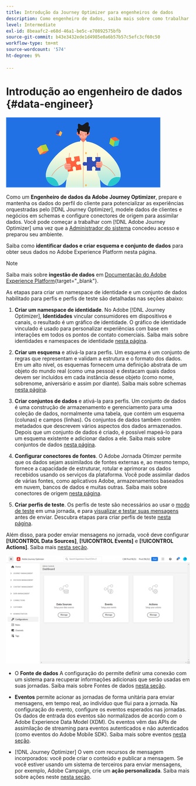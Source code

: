 ```yaml
---
title: Introdução da Journey Optimizer para engenheiros de dados
description: Como engenheiro de dados, saiba mais sobre como trabalhar com a Journey Optimizer
level: Intermediate
exl-id: 8beaafc2-e68d-46a1-be5c-e70892575bfb
source-git-commit: b43e3432ede1d4985e0a6b57b57c5efc3cf60c50
workflow-type: tm+mt
source-wordcount: '574'
ht-degree: 9%

---
```


# Introdução ao engenheiro de dados {#data-engineer}

![engenheiro de dados](assets/do-not-localize/user-1.png)

Como um **Engenheiro de dados da Adobe Journey Optimizer**, prepare e mantenha os dados do perfil do cliente para potencializar as experiências orquestradas pelo [!DNL Journey Optimizer], modele dados de clientes e negócios em schemas e configure conectores de origem para assimilar dados. Você pode começar a trabalhar com [!DNL Adobe Journey Optimizer] uma vez que a [Administrador do sistema](administrator.md) concedeu acesso e preparou seu ambiente.


Saiba como **identificar dados e criar esquema e conjunto de dados** para obter seus dados no Adobe Experience Platform nesta página.

>[!NOTE]
>
>Saiba mais sobre **ingestão de dados** em [Documentação do Adobe Experience Platform](https://experienceleague.adobe.com/docs/experience-platform/ingestion/home.html?lang=pt-BR){target=&quot;_blank&quot;}.

As etapas para criar um namespace de identidade e um conjunto de dados habilitado para perfis e perfis de teste são detalhadas nas seções abaixo:

1. **Criar um namespace de identidade**. No Adobe [!DNL Journey Optimizer], **Identidades** vincular consumidores em dispositivos e canais, o resultado é um gráfico de identidade. O gráfico de identidade vinculado é usado para personalizar experiências com base em interações em todos os pontos de contato comerciais.  Saiba mais sobre identidades e namespaces de identidade [nesta página](../get-started-identity.md).

1. **Criar um esquema** e ativá-la para perfis. Um esquema é um conjunto de regras que representam e validam a estrutura e o formato dos dados. Em um alto nível, os esquemas fornecem uma definição abstrata de um objeto do mundo real (como uma pessoa) e destacam quais dados devem ser incluídos em cada instância desse objeto (como nome, sobrenome, aniversário e assim por diante).  Saiba mais sobre schemas [nesta página](../get-started-schemas.md).

1. **Criar conjuntos de dados** e ativá-la para perfis. Um conjunto de dados é uma construção de armazenamento e gerenciamento para uma coleção de dados, normalmente uma tabela, que contém um esquema (colunas) e campos (linhas). Os conjuntos de dados também contêm metadados que descrevem vários aspectos dos dados armazenados. Depois que um conjunto de dados é criado, é possível mapeá-lo para um esquema existente e adicionar dados a ele. Saiba mais sobre conjuntos de dados [nesta página](../get-started-datasets.md).

1. **Configurar conectores de fontes**. O Adobe Jornada Otimzer permite que os dados sejam assimilados de fontes externas e, ao mesmo tempo, fornece a capacidade de estruturar, rotular e aprimorar os dados recebidos usando os serviços da plataforma. Você pode assimilar dados de várias fontes, como aplicativos Adobe, armazenamentos baseados em nuvem, bancos de dados e muitas outras. Saiba mais sobre conectores de origem [nesta página](../get-started-sources.md).

1. **Criar perfis de teste**. Os perfis de teste são necessários ao usar o [modo de teste](../../building-journeys/testing-the-journey.md) em uma jornada, e para [visualizar e testar suas mensagens](../../messages/preview.md) antes de enviar. Descubra etapas para criar perfis de teste [nesta página](../../building-journeys/creating-test-profiles.md).


Além disso, para poder enviar mensagens no jornada, você deve configurar **[!UICONTROL Data Sources]**, **[!UICONTROL Events]** e **[!UICONTROL Actions]**. Saiba mais [nesta seção](../../configuration/about-data-sources-events-actions.md).

![](../../assets/admin-menu.png)

* O **Fonte de dados** A configuração do permite definir uma conexão com um sistema para recuperar informações adicionais que serão usadas em suas jornadas. Saiba mais sobre Fontes de dados [nesta seção](../../datasource/about-data-sources.md).

* **Eventos** permite acionar as jornadas de forma unitária para enviar mensagens, em tempo real, ao indivíduo que flui para a jornada. Na configuração do evento, configure os eventos esperados nas jornadas. Os dados de entrada dos eventos são normalizados de acordo com o Adobe Experience Data Model (XDM). Os eventos vêm das APIs de assimilação de streaming para eventos autenticados e não autenticados (como eventos do Adobe Mobile SDK). Saiba mais sobre eventos [nesta seção](../../event/about-events.md).

* [!DNL Journey Optimizer] O vem com recursos de mensagem incorporados: você pode criar o conteúdo e publicar a mensagem. Se você estiver usando um sistema de terceiros para enviar mensagens, por exemplo, Adobe Campaign, crie um **ação personalizada**. Saiba mais sobre ações neste [nesta seção](../../action/action.md).

